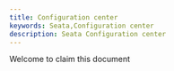 ```yaml
---
title: Configuration center
keywords: Seata,Configuration center
description: Seata Configuration center
---
```


Welcome to claim this document